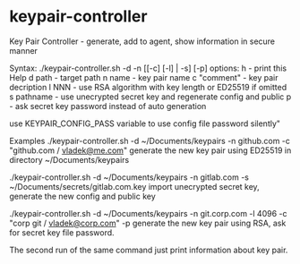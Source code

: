 # keypair-controller

Key Pair Controller - generate, add to agent, show information in secure manner

Syntax: ./keypair-controller.sh -d -n [[-c] [-l] | -s] [-p]
options:
  h           - print this Help
  d path      - target path
  n name      - key pair name
  c "comment" - key pair decription
  l NNN       - use RSA algorithm with key length or ED25519 if omitted
  s pathname  - use unecrypted secret key and regenerate config and public
  p           - ask secret key password instead of auto generation

use KEYPAIR_CONFIG_PASS variable to use config file password silently"

Examples
./keypair-controller.sh -d ~/Documents/keypairs -n github.com -c "github.com / vladek@me.com"
  generate the new key pair using ED25519 in directory ~/Documents/keypairs

./keypair-controller.sh -d ~/Documents/keypairs -n gitlab.com -s ~/Documents/secrets/gitlab.com.key
  import unecrypted secret key, generate the new config and public key

./keypair-controller.sh -d ~/Documents/keypairs -n git.corp.com -l 4096 -c "corp git / vladek@corp.com" -p
  generate the new key pair using RSA, ask for secret key file password.

The second run of the same command just print information about key pair.
